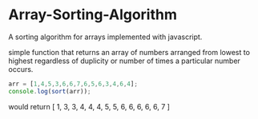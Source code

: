 # Array-Sorting-Algorithm
A sorting algorithm for arrays implemented with javascript.


simple function that returns an array of numbers arranged from lowest to highest regardless of duplicity or number of times a particular number occurs.


```javascript
arr = [1,4,5,3,6,6,7,6,5,6,3,4,6,4];
console.log(sort(arr));
```

would return 
[ 1, 3, 3, 4, 4, 4, 5, 5, 6, 6, 6, 6, 6, 7 ]
